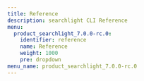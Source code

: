 ```yaml
---
title: Reference
description: searchlight CLI Reference
menu:
  product_searchlight_7.0.0-rc.0:
    identifier: reference
    name: Reference
    weight: 1000
    pre: dropdown
menu_name: product_searchlight_7.0.0-rc.0
---
```


